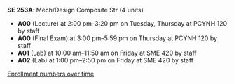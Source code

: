 **SE 253A**: Mech/Design Composite Str (4 units)

- **A00** (Lecture) at 2:00 pm–3:20 pm on Tuesday, Thursday at PCYNH 120 by staff
- **A00** (Final Exam) at 3:00 pm–5:59 pm on Thursday at PCYNH 120 by staff
- **A01** (Lab) at 10:00 am–11:50 am on Friday at SME 420 by staff
- **A02** (Lab) at 1:00 pm–2:50 pm on Friday at SME 420 by staff

[Enrollment numbers over time](./SE253A.tsv)
